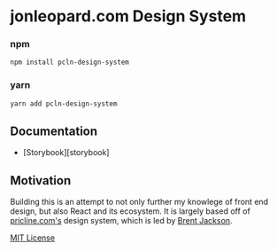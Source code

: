 # jonleopard.com Design System

### npm

```sh
npm install pcln-design-system
```

### yarn

```sh
yarn add pcln-design-system
```

## Documentation

- [Storybook][storybook]

## Motivation

Building this is an attempt to not only further my knowlege of front end design, but also React and its ecosystem. It is largely based off of [pricline.com's](https://github.com/pricelinelabs/design-system) design system, which is led by [Brent Jackson](https://github.com/jxnblk).

[MIT License](LICENSE.md)
